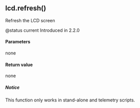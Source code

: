 <!-- This file was generated by the script. Do not edit it, any changes will be lost! -->

## lcd.refresh()



Refresh the LCD screen

@status current Introduced in 2.2.0


#### Parameters

none

#### Return value

none

##### Notice
This function only works in stand-alone and telemetry scripts.


